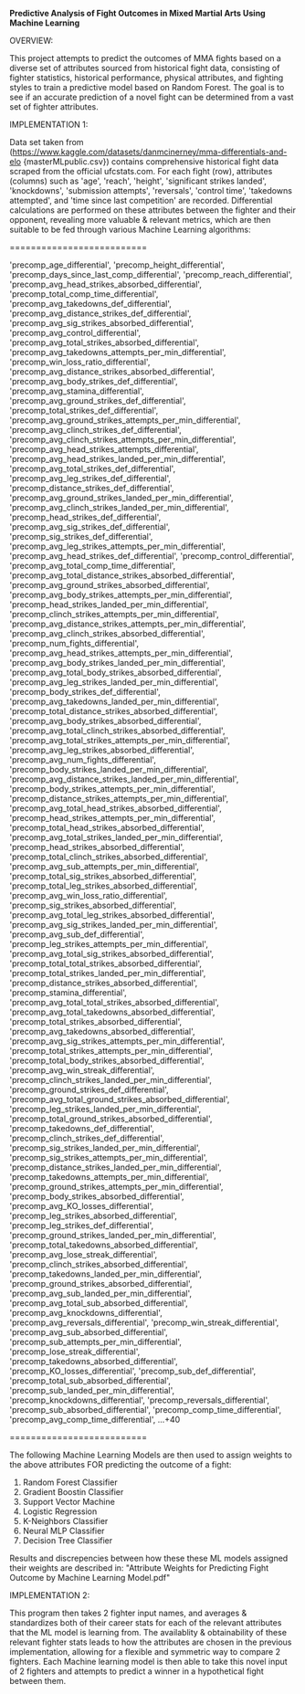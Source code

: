 **Predictive Analysis of Fight Outcomes in Mixed Martial Arts Using Machine Learning**

OVERVIEW:

This project attempts to predict the outcomes of MMA fights based on a diverse set of attributes sourced from historical fight data, consisting of fighter statistics, historical performance, physical attributes, and fighting styles to train a predictive model based on Random Forest. The goal is to see if an accurate prediction of a novel fight can be determined from a vast set of fighter attributes. 


IMPLEMENTATION 1:

Data set taken from (https://www.kaggle.com/datasets/danmcinerney/mma-differentials-and-elo {masterMLpublic.csv}) contains comprehensive historical fight data scraped from the official ufcstats.com. For each fight (row), attributes (columns) such as 'age', 'reach', 'height', 'significant strikes landed', 'knockdowns', 'submission attempts', 'reversals', 'control time', 'takedowns attempted', and 'time since last competition' are recorded. Differential calculations are performed on these attributes between the fighter and their opponent, revealing more valuable & relevant metrics, which are then suitable to be fed through various Machine Learning algorithms:

==========================

'precomp_age_differential',
'precomp_height_differential',
'precomp_days_since_last_comp_differential',
'precomp_reach_differential',
'precomp_avg_head_strikes_absorbed_differential',
'precomp_total_comp_time_differential',
'precomp_avg_takedowns_def_differential',
'precomp_avg_distance_strikes_def_differential',
'precomp_avg_sig_strikes_absorbed_differential',
'precomp_avg_control_differential',
'precomp_avg_total_strikes_absorbed_differential',
'precomp_avg_takedowns_attempts_per_min_differential',
'precomp_win_loss_ratio_differential',
'precomp_avg_distance_strikes_absorbed_differential',
'precomp_avg_body_strikes_def_differential',
'precomp_avg_stamina_differential',
'precomp_avg_ground_strikes_def_differential',
'precomp_total_strikes_def_differential',
'precomp_avg_ground_strikes_attempts_per_min_differential',
'precomp_avg_clinch_strikes_def_differential',
'precomp_avg_clinch_strikes_attempts_per_min_differential',
'precomp_avg_head_strikes_attempts_differential',
'precomp_avg_head_strikes_landed_per_min_differential',
'precomp_avg_total_strikes_def_differential',
'precomp_avg_leg_strikes_def_differential',
'precomp_distance_strikes_def_differential',
'precomp_avg_ground_strikes_landed_per_min_differential',
'precomp_avg_clinch_strikes_landed_per_min_differential',
'precomp_head_strikes_def_differential',
'precomp_avg_sig_strikes_def_differential',
'precomp_sig_strikes_def_differential',
'precomp_avg_leg_strikes_attempts_per_min_differential',
'precomp_avg_head_strikes_def_differential',
'precomp_control_differential',
'precomp_avg_total_comp_time_differential',
'precomp_avg_total_distance_strikes_absorbed_differential',
'precomp_avg_ground_strikes_absorbed_differential',
'precomp_avg_body_strikes_attempts_per_min_differential',
'precomp_head_strikes_landed_per_min_differential',
'precomp_clinch_strikes_attempts_per_min_differential',
'precomp_avg_distance_strikes_attempts_per_min_differential',
'precomp_avg_clinch_strikes_absorbed_differential',
'precomp_num_fights_differential',
'precomp_avg_head_strikes_attempts_per_min_differential',
'precomp_avg_body_strikes_landed_per_min_differential',
'precomp_avg_total_body_strikes_absorbed_differential',
'precomp_avg_leg_strikes_landed_per_min_differential',
'precomp_body_strikes_def_differential',
'precomp_avg_takedowns_landed_per_min_differential',
'precomp_total_distance_strikes_absorbed_differential',
'precomp_avg_body_strikes_absorbed_differential',
'precomp_avg_total_clinch_strikes_absorbed_differential',
'precomp_avg_total_strikes_attempts_per_min_differential',
'precomp_avg_leg_strikes_absorbed_differential',
'precomp_avg_num_fights_differential',
'precomp_body_strikes_landed_per_min_differential',
'precomp_avg_distance_strikes_landed_per_min_differential',
'precomp_body_strikes_attempts_per_min_differential',
'precomp_distance_strikes_attempts_per_min_differential',
'precomp_avg_total_head_strikes_absorbed_differential',
'precomp_head_strikes_attempts_per_min_differential',
'precomp_total_head_strikes_absorbed_differential',
'precomp_avg_total_strikes_landed_per_min_differential',
'precomp_head_strikes_absorbed_differential',
'precomp_total_clinch_strikes_absorbed_differential',
'precomp_avg_sub_attempts_per_min_differential',
'precomp_total_sig_strikes_absorbed_differential',
'precomp_total_leg_strikes_absorbed_differential',
'precomp_avg_win_loss_ratio_differential',
'precomp_sig_strikes_absorbed_differential',
'precomp_avg_total_leg_strikes_absorbed_differential',
'precomp_avg_sig_strikes_landed_per_min_differential',
'precomp_avg_sub_def_differential',
'precomp_leg_strikes_attempts_per_min_differential',
'precomp_avg_total_sig_strikes_absorbed_differential',
'precomp_total_total_strikes_absorbed_differential',
'precomp_total_strikes_landed_per_min_differential',
'precomp_distance_strikes_absorbed_differential',
'precomp_stamina_differential',
'precomp_avg_total_total_strikes_absorbed_differential',
'precomp_avg_total_takedowns_absorbed_differential',
'precomp_total_strikes_absorbed_differential',
'precomp_avg_takedowns_absorbed_differential',
'precomp_avg_sig_strikes_attempts_per_min_differential',
'precomp_total_strikes_attempts_per_min_differential',
'precomp_total_body_strikes_absorbed_differential',
'precomp_avg_win_streak_differential',
'precomp_clinch_strikes_landed_per_min_differential',
'precomp_ground_strikes_def_differential',
'precomp_avg_total_ground_strikes_absorbed_differential',
'precomp_leg_strikes_landed_per_min_differential',
'precomp_total_ground_strikes_absorbed_differential',
'precomp_takedowns_def_differential',
'precomp_clinch_strikes_def_differential',
'precomp_sig_strikes_landed_per_min_differential',
'precomp_sig_strikes_attempts_per_min_differential',
'precomp_distance_strikes_landed_per_min_differential',
'precomp_takedowns_attempts_per_min_differential',
'precomp_ground_strikes_attempts_per_min_differential',
'precomp_body_strikes_absorbed_differential',
'precomp_avg_KO_losses_differential',
'precomp_leg_strikes_absorbed_differential',
'precomp_leg_strikes_def_differential',
'precomp_ground_strikes_landed_per_min_differential',
'precomp_total_takedowns_absorbed_differential',
'precomp_avg_lose_streak_differential',
'precomp_clinch_strikes_absorbed_differential',
'precomp_takedowns_landed_per_min_differential',
'precomp_ground_strikes_absorbed_differential',
'precomp_avg_sub_landed_per_min_differential',
'precomp_avg_total_sub_absorbed_differential',
'precomp_avg_knockdowns_differential',
'precomp_avg_reversals_differential',
'precomp_win_streak_differential',
'precomp_avg_sub_absorbed_differential',
'precomp_sub_attempts_per_min_differential',
'precomp_lose_streak_differential',
'precomp_takedowns_absorbed_differential',
'precomp_KO_losses_differential',
'precomp_sub_def_differential',
'precomp_total_sub_absorbed_differential',
'precomp_sub_landed_per_min_differential',
'precomp_knockdowns_differential',
'precomp_reversals_differential',
'precomp_sub_absorbed_differential',
'precomp_comp_time_differential',
'precomp_avg_comp_time_differential',
...+40

==========================


The following Machine Learning Models are then used to assign weights to the above attributes FOR predicting the outcome of a fight:

1) Random Forest Classifier
2) Gradient Boostin Classifier
3) Support Vector Machine
4) Logistic Regression
5) K-Neighbors Classifier
6) Neural MLP Classifier
7) Decision Tree Classifier

Results and discrepencies between how these these ML models assigned their weights are described in: 
"Attribute Weights for Predicting Fight Outcome by Machine Learning Model.pdf"



IMPLEMENTATION 2:

This program then takes 2 fighter input names, and averages & standardizes both of their career stats for each of the relevant attributes that the ML model is learning from. The availablity & obtainability of these relevant fighter stats leads to how the attributes are chosen in the previous implementation, allowing for a flexible and symmetric way to compare 2 fighters. 
Each Machine learning model is then able to take this novel input of 2 fighters and attempts to predict a winner in a hypothetical fight between them. 



